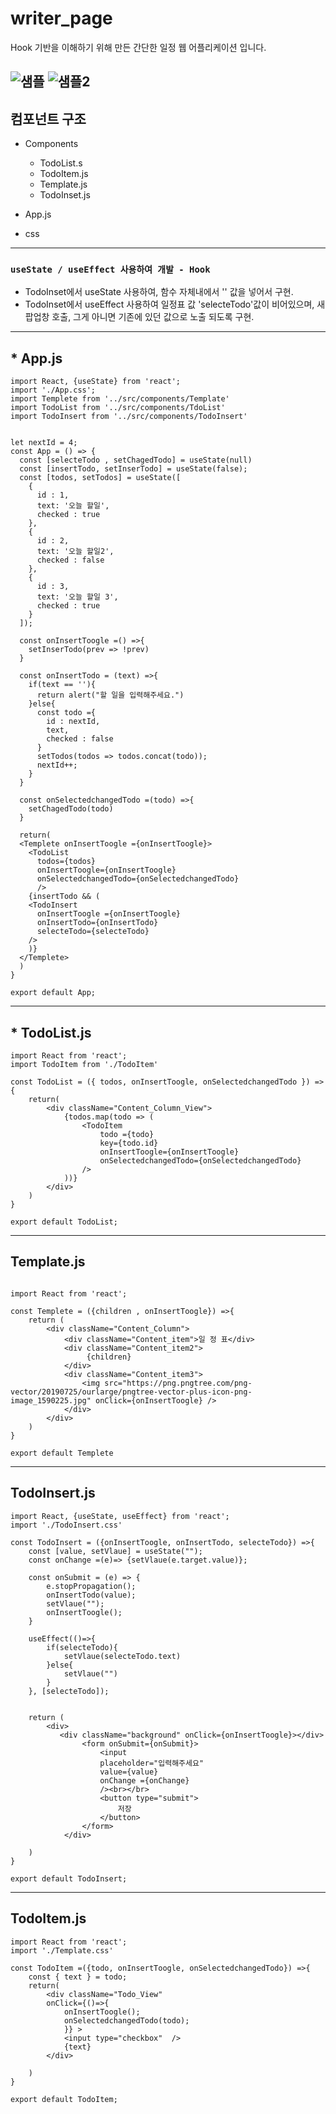 # writer_page


Hook 기반을 이해하기 위해 만든 간단한 일정 웹 어플리케이션 입니다. 

![샘플](https://user-images.githubusercontent.com/31337244/86211086-bb588400-bbb0-11ea-967d-78d2830fd2cc.JPG)
![샘플2](https://user-images.githubusercontent.com/31337244/86211089-bc89b100-bbb0-11ea-9cb9-7f3c07f21714.JPG)
-------

## 컴포넌트 구조
* Components
    * TodoList.s
    * TodoItem.js
    * Template.js
    * TodoInset.js

* App.js
* css  
-------
  
    
### `useState / useEffect 사용하여 개발 - Hook`

* TodoInset에서 useState 사용하여, 함수 자체내에서 '' 값을 넣어서 구현.
* TodoInset에서 useEffect 사용하여 일정표 값 'selecteTodo'값이 비어있으며, 새 팝업창 호출, 그게 아니면 기존에 있던 값으로 노출 되도록 구현. 
-------


## * App.js
```
import React, {useState} from 'react';
import './App.css';
import Templete from '../src/components/Template'
import TodoList from '../src/components/TdoList'
import TodoInsert from '../src/components/TodoInsert'


let nextId = 4;
const App = () => {
  const [selecteTodo , setChagedTodo] = useState(null)
  const [insertTodo, setInserTodo] = useState(false);
  const [todos, setTodos] = useState([
    {
      id : 1,
      text: '오늘 할일',
      checked : true
    },
    {
      id : 2,
      text: '오늘 할일2',
      checked : false
    },
    {
      id : 3,
      text: '오늘 할일 3',
      checked : true
    }
  ]);

  const onInsertToogle =() =>{
    setInserTodo(prev => !prev)
  }

  const onInsertTodo = (text) =>{
    if(text == ''){
      return alert("할 일을 입력해주세요.")
    }else{
      const todo ={
        id : nextId,
        text,
        checked : false
      }
      setTodos(todos => todos.concat(todo));
      nextId++;
    }
  }

  const onSelectedchangedTodo =(todo) =>{
    setChagedTodo(todo)
  }

  return(
  <Templete onInsertToogle ={onInsertToogle}>
    <TodoList 
      todos={todos} 
      onInsertToogle={onInsertToogle}
      onSelectedchangedTodo={onSelectedchangedTodo}
      />
    {insertTodo && (
    <TodoInsert 
      onInsertToogle ={onInsertToogle}
      onInsertTodo={onInsertTodo}
      selecteTodo={selecteTodo}
    />
    )}
  </Templete> 
  )
}

export default App;
```
----

## * TodoList.js
```
import React from 'react';
import TodoItem from './TodoItem'

const TodoList = ({ todos, onInsertToogle, onSelectedchangedTodo }) => {
    return(
        <div className="Content_Column_View">
            {todos.map(todo => (
                <TodoItem 
                    todo ={todo} 
                    key={todo.id} 
                    onInsertToogle={onInsertToogle}
                    onSelectedchangedTodo={onSelectedchangedTodo}
                />
            ))}
        </div>
    )
}

export default TodoList;
```
-----

## Template.js
```

import React from 'react';

const Templete = ({children , onInsertToogle}) =>{
    return (
        <div className="Content_Column">
            <div className="Content_item">일 정 표</div>
            <div className="Content_item2">           
                 {children}
            </div>
            <div className="Content_item3">
                <img src="https://png.pngtree.com/png-vector/20190725/ourlarge/pngtree-vector-plus-icon-png-image_1590225.jpg" onClick={onInsertToogle} />
            </div>
        </div>
    )
}

export default Templete
```
-----

## TodoInsert.js
```
import React, {useState, useEffect} from 'react';
import './TodoInsert.css'

const TodoInsert = ({onInsertToogle, onInsertTodo, selecteTodo}) =>{
    const [value, setVlaue] = useState("");
    const onChange =(e)=> {setVlaue(e.target.value)};

    const onSubmit = (e) => {
        e.stopPropagation();
        onInsertTodo(value);
        setVlaue("");
        onInsertToogle();
    }

    useEffect(()=>{
        if(selecteTodo){
            setVlaue(selecteTodo.text)
        }else{
            setVlaue("")
        }
    }, [selecteTodo]);


    return (
        <div>
           <div className="background" onClick={onInsertToogle}></div>
                <form onSubmit={onSubmit}>
                    <input 
                    placeholder="입력해주세요" 
                    value={value} 
                    onChange ={onChange}
                    /><br></br>
                    <button type="submit">
                        저장
                    </button>
                </form>
            </div>

    )
}

export default TodoInsert;
```
-----

## TodoItem.js
```
import React from 'react';
import './Template.css'

const TodoItem =({todo, onInsertToogle, onSelectedchangedTodo}) =>{
    const { text } = todo;
    return(
        <div className="Todo_View" 
        onClick={()=>{
            onInsertToogle();
            onSelectedchangedTodo(todo);
            }} >
            <input type="checkbox"  />
            {text}
        </div>

    )
}

export default TodoItem;
```
